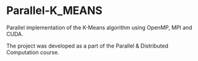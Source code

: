 # Parallel-K_MEANS
Parallel implementation of the K-Means algorithm using OpenMP, MPI and CUDA.

The project was developed as a part of the Parallel & Distributed Computation course.
